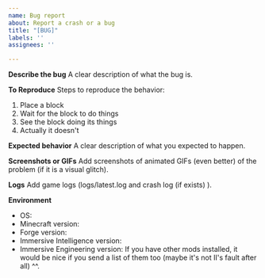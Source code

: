 ```yaml
---
name: Bug report
about: Report a crash or a bug
title: "[BUG]"
labels: ''
assignees: ''

---
```


**Describe the bug**
A clear description of what the bug is.

**To Reproduce**
Steps to reproduce the behavior:
1. Place a block
2. Wait for the block to do things
3. See the block doing its things
4. Actually it doesn't

**Expected behavior**
A clear description of what you expected to happen.

**Screenshots or GIFs**
Add screenshots of animated GIFs (even better) of the problem (if it is a visual glitch).

**Logs**
Add game logs (logs/latest.log and crash log (if exists) ).

**Environment**
 - OS:
 - Minecraft version:
 - Forge version:
 - Immersive Intelligence version:
 - Immersive Engineering version:
If you have other mods installed, it would be nice if you send a list of them too (maybe it's not II's fault after all) ^^.
